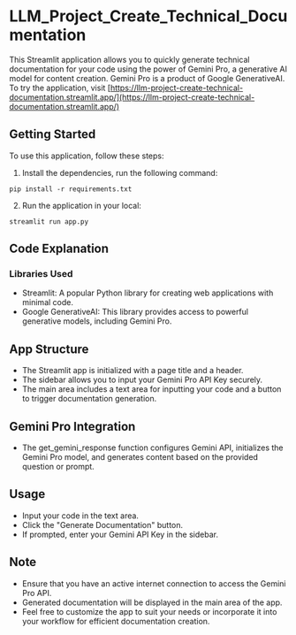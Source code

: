 # LLM_Project_Create_Technical_Documentation

This Streamlit application allows you to quickly generate technical documentation for your code using the power of Gemini Pro, a generative AI model for content creation. Gemini Pro is a product of Google GenerativeAI. To try the application, visit [https://llm-project-create-technical-documentation.streamlit.app/](https://llm-project-create-technical-documentation.streamlit.app/)

## Getting Started
To use this application, follow these steps:

1. Install the dependencies, run the following command:

```pip install -r requirements.txt```

2. Run the application in your local:

```streamlit run app.py```

## Code Explanation

### Libraries Used

- Streamlit: A popular Python library for creating web applications with minimal code.
- Google GenerativeAI: This library provides access to powerful generative models, including Gemini Pro.

## App Structure
- The Streamlit app is initialized with a page title and a header.
- The sidebar allows you to input your Gemini Pro API Key securely.
- The main area includes a text area for inputting your code and a button to trigger documentation generation.

## Gemini Pro Integration
- The get_gemini_response function configures Gemini API, initializes the Gemini Pro model, and generates content based on the provided question or prompt.

## Usage
- Input your code in the text area.
- Click the "Generate Documentation" button.
- If prompted, enter your Gemini API Key in the sidebar.

## Note
- Ensure that you have an active internet connection to access the Gemini Pro API.
- Generated documentation will be displayed in the main area of the app.
- Feel free to customize the app to suit your needs or incorporate it into your workflow for efficient documentation creation.
